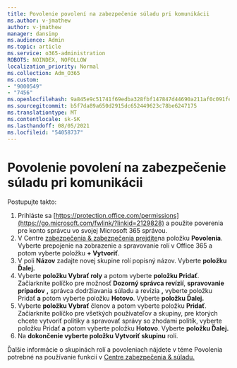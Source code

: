 ```yaml
---
title: Povolenie povolení na zabezpečenie súladu pri komunikácii
ms.author: v-jmathew
author: v-jmathew
manager: dansimp
ms.audience: Admin
ms.topic: article
ms.service: o365-administration
ROBOTS: NOINDEX, NOFOLLOW
localization_priority: Normal
ms.collection: Adm_O365
ms.custom:
- "9000549"
- "7456"
ms.openlocfilehash: 9a845e9c51741f69edba328fbf147847d44690a211af0c091fe29733414f771b
ms.sourcegitcommit: b5f7da89a650d2915dc652449623c78be6247175
ms.translationtype: MT
ms.contentlocale: sk-SK
ms.lasthandoff: 08/05/2021
ms.locfileid: "54058737"
---
```

# <a name="enable-permissions-for-communication-compliance"></a>Povolenie povolení na zabezpečenie súladu pri komunikácii

Postupujte takto:

1. Prihláste sa [https://protection.office.com/permissions](https://go.microsoft.com/fwlink/?linkid=2129828) a použite poverenia pre konto správcu vo svojej Microsoft 365 správou.
2. V Centre [zabezpečenia & zabezpečenia prejdite](https://go.microsoft.com/fwlink/?linkid=2101341)na položku **Povolenia**. Vyberte prepojenie na zobrazenie a spravovanie rolí v Office 365 a potom vyberte položku **\+ Vytvoriť**.
3. V poli **Názov** zadajte novej skupine rolí popisný názov. Vyberte **položku Ďalej.**
4. Vyberte **položku Vybrať roly** a potom vyberte **položku Pridať**. Začiarknite políčko pre možnosť **Dozorný správca revízií**, **spravovanie prípadov** **,** správca dodržiavania súladu a revízia **,** vyberte položku Pridať **a** potom vyberte položku **Hotovo**. Vyberte **položku Ďalej.**
5. Vyberte **položku Vybrať** členov a potom vyberte položku **Pridať**. Začiarknite políčko pre všetkých používateľov a skupiny, pre ktorých chcete vytvoriť politiky a spravovať správy so zhodami politík, vyberte položku Pridať **a** potom vyberte položku **Hotovo**. Vyberte **položku Ďalej.**
6. Na **dokončenie vyberte položku Vytvoriť skupinu** rolí.

Ďalšie informácie o skupinách rolí a povoleniach nájdete v téme Povolenia potrebné na používanie funkcií v [Centre zabezpečenia & súladu.](https://go.microsoft.com/fwlink/?linkid=2114184)
